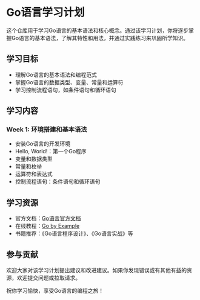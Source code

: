 # Go语言学习计划

这个仓库用于学习Go语言的基本语法和核心概念。通过该学习计划，你将逐步掌握Go语言的基本语法，了解其特性和用法，并通过实践练习来巩固所学知识。

## 学习目标

- 理解Go语言的基本语法和编程范式
- 掌握Go语言的数据类型、变量、常量和运算符
- 学习控制流程语句，如条件语句和循环语句

## 学习内容

### Week 1: 环境搭建和基本语法

- 安装Go语言的开发环境
- Hello, World!：第一个Go程序
- 变量和数据类型
- 常量和枚举
- 运算符和表达式
- 控制流程语句：条件语句和循环语句

## 学习资源

- 官方文档：[Go语言官方文档](https://golang.org/doc/)
- 在线教程：[Go by Example](https://gobyexample.com/)
- 书籍推荐：《Go语言程序设计》、《Go语言实战》等

## 参与贡献

欢迎大家对该学习计划提出建议和改进建议。如果你发现错误或有其他有益的资源，欢迎提交问题或拉取请求。

祝你学习愉快，享受Go语言的编程之旅！
